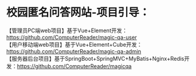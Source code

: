 # 校园匿名问答网站-项目引导：  
【管理员PC端web项目】基于Vue+Element开发：https://github.com/ComputerReader/magic-qa-user  
【用户移动端web项目】基于Vue+Element+Cube开发：https://github.com/ComputerReader/magic-qa-admin  
【服务器后台项目】基于SpringBoot+SpringMVC+MyBatis+Nginx+Redis开发：https://github.com/ComputerReader/magicqa  
